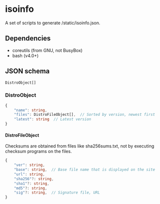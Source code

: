 # isoinfo

A set of scripts to generate /static/isoinfo.json.

## Dependencies

* coreutils (from GNU, not BusyBox)
* bash (v4.0+)

## JSON schema

```typescript
DistroObject[]
```

### DistroObject

```typescript
{
    "name": string,
    "files": DistroFileObject[],  // Sorted by version, newest first
    "latest": string  // Latest version
}
```

#### DistroFileObject

Checksums are obtained from files like sha256sums.txt, not by executing checksum programs on the files.

```typescript
{
    "ver": string,
    "base": string,  // Base file name that is displayed on the site
    "url": string,
    "sha256"?: string,
    "sha1"?: string,
    "md5"?: string,
    "sig"?: string,  // Signature file, URL
}
```

